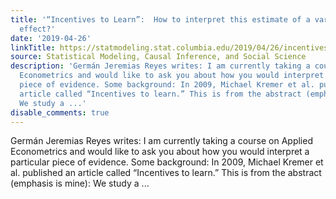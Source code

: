 ```yaml
---
title: '“Incentives to Learn”:  How to interpret this estimate of a varying treatment
  effect?'
date: '2019-04-26'
linkTitle: https://statmodeling.stat.columbia.edu/2019/04/26/incentives-to-learn-how-to-interpret-this-estimate-of-a-varying-treatment-effect/
source: Statistical Modeling, Causal Inference, and Social Science
description: 'Germán Jeremias Reyes writes: I am currently taking a course on Applied
  Econometrics and would like to ask you about how you would interpret a particular
  piece of evidence. Some background: In 2009, Michael Kremer et al. published an
  article called “Incentives to learn.” This is from the abstract (emphasis is mine):
  We study a ...'
disable_comments: true
---
```

Germán Jeremias Reyes writes: I am currently taking a course on Applied Econometrics and would like to ask you about how you would interpret a particular piece of evidence. Some background: In 2009, Michael Kremer et al. published an article called “Incentives to learn.” This is from the abstract (emphasis is mine): We study a ...